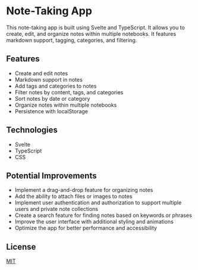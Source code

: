 # Note-Taking App

This note-taking app is built using Svelte and TypeScript. It allows you to create, edit, and organize notes within multiple notebooks. It features markdown support, tagging, categories, and filtering.
## Features

- Create and edit notes
- Markdown support in notes
- Add tags and categories to notes
- Filter notes by content, tags, and categories
- Sort notes by date or category
- Organize notes within multiple notebooks
- Persistence with localStorage

## Technologies

- Svelte
- TypeScript
- CSS

## Potential Improvements

- Implement a drag-and-drop feature for organizing notes
- Add the ability to attach files or images to notes
- Implement user authentication and authorization to support multiple users and private note collections
- Create a search feature for finding notes based on keywords or phrases
- Improve the user interface with additional styling and animations
- Optimize the app for better performance and accessibility

## License
[MIT](https://choosealicense.com/licenses/mit/)